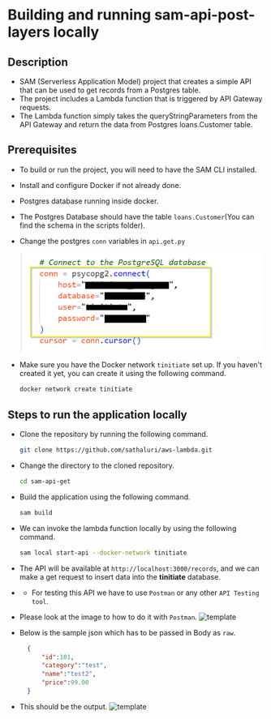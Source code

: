 # Building and running sam-api-post-layers locally

## Description

* SAM (Serverless Application Model) project that creates a simple API that can be used to get records from a Postgres table. 
* The project includes a Lambda function that is triggered by API Gateway requests. 
* The Lambda function simply takes the queryStringParameters from the API Gateway and return the data from Postgres loans.Customer table.

## Prerequisites

* To build or run the project, you will need to have the SAM CLI installed. 

* Install and configure Docker if not already done.

* Postgres database running inside docker.

* The Postgres Database should have the table `loans.Customer`(You can find the schema in the scripts folder).

* Change the postgres `conn` variables in `api.get.py`

  ![template](/images/sam-api-get/image-1.png)
  
* Make sure you have the Docker network `tinitiate` set up. If you haven't created it yet, you can create it using the following command.

  ```bash
  docker network create tinitiate
  ```

## Steps to run the application locally

* Clone the repository by running the following command.

  ```bash
  git clone https://github.com/sathaluri/aws-lambda.git
  ```

* Change the directory to the cloned repository.

  ```bash
  cd sam-api-get
  ```

* Build the application using the following command.

  ```bash
  sam build
  ```

 * We can invoke the lambda function locally by using the following command.

   ```bash
   sam local start-api --docker-network tinitiate
   ```

* The API will be available at `http://localhost:3000/records`, and we can make a get request to insert data into the **tinitiate** database.
* * For testing this API we have to use `Postman` or any other `API Testing tool`.
* Please look at the image to how to do it with `Postman`.
   ![template](/images/sam-api-get/postman-1.png)
* Below is the sample json which has to be passed in Body as `raw`.
    ```json
      {
          "id":101,
          "category":"test", 
          "name":"test2", 
          "price":99.00
      }
    ```
* This should be the output.
    ![template](/images/sam-api-get/postman-2.png)
